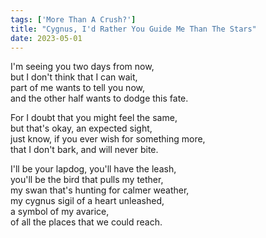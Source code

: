 ```yaml
---
tags: ['More Than A Crush?']
title: "Cygnus, I'd Rather You Guide Me Than The Stars"
date: 2023-05-01
---
```


I'm seeing you two days from now,  
but I don't think that I can wait,  
part of me wants to tell you now,  
and the other half wants to dodge this fate.

For I doubt that you might feel the same,  
but that's okay, an expected sight,  
just know, if you ever wish for something more,  
that I don't bark, and will never bite.

I'll be your lapdog, you'll have the leash,  
you'll be the bird that pulls my tether,  
my swan that's hunting for calmer weather,  
my cygnus sigil of a heart unleashed,  
a symbol of my avarice,  
of all the places that we could reach.
